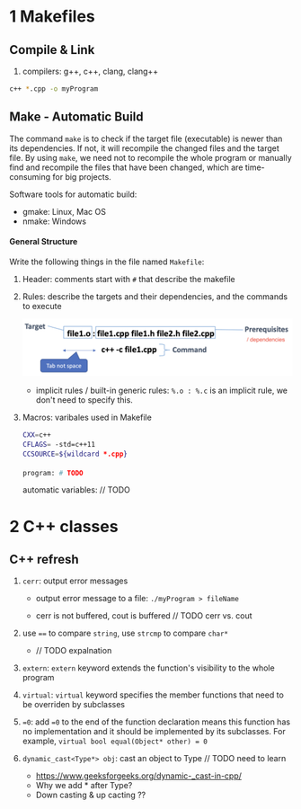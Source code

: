 # 1 Makefiles

## Compile & Link

1. compilers: g++, c++, clang, clang++

```bash
c++ *.cpp -o myProgram
```

## Make - Automatic Build

The command `make` is to check if the target file (executable) is newer than its dependencies. If not, it will recompile the changed files and the target file. By using `make`, we need not to recompile the whole program or manually find and recompile the files that have been changed, which are time-consuming for big projects.

Software tools for automatic build:

- gmake: Linux, Mac OS
- nmake: Windows

#### General Structure

Write the following things in the file named `Makefile`:

1. Header: comments start with `#` that describe the makefile

2. Rules: describe the targets and their dependencies, and the commands to execute

   ![image-20230110101221735](./assets/make_rules.png)

   - implicit rules / built-in generic rules: `%.o : %.c` is an implicit rule, we don't need to specify this.

3. Macros: varibales used in Makefile

   ```bash
   CXX=c++
   CFLAGS= -std=c++11
   CCSOURCE=${wildcard *.cpp}
   
   program: # TODO
   ```

   automatic variables: // TODO

# 2 C++ classes

## C++ refresh

1. `cerr`: output error messages

   - output error message to a file: `./myProgram > fileName`

   - cerr is not buffered, cout is buffered // TODO cerr vs. cout
2. use `==` to compare `string`, use `strcmp` to compare `char*`

   - // TODO expalnation
3. `extern`: `extern` keyword extends the function's visibility to the whole program
4. `virtual`: `virtual` keyword specifies the member functions that need to be overriden by subclasses
5. `=0`: add `=0` to the end of the function declaration means this function has no implementation and it should be implemented by its subclasses. For example, `virtual bool equal(Object* other) = 0`
6. `dynamic_cast<Type*> obj`: cast an object to Type // TODO need to learn 
   - https://www.geeksforgeeks.org/dynamic-_cast-in-cpp/
   - Why we add * after Type?
   - Down casting & up cacting ??

